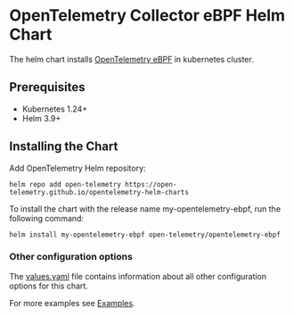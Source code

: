 # OpenTelemetry Collector eBPF Helm Chart

The helm chart installs [OpenTelemetry eBPF](https://github.com/open-telemetry/opentelemetry-ebpf)
in kubernetes cluster.

## Prerequisites

- Kubernetes 1.24+
- Helm 3.9+

## Installing the Chart

Add OpenTelemetry Helm repository:

```console
helm repo add open-telemetry https://open-telemetry.github.io/opentelemetry-helm-charts
```

To install the chart with the release name my-opentelemetry-ebpf, run the following command:

```console
helm install my-opentelemetry-ebpf open-telemetry/opentelemetry-ebpf
```

### Other configuration options

The [values.yaml](./values.yaml) file contains information about all other configuration
options for this chart.

For more examples see [Examples](examples).